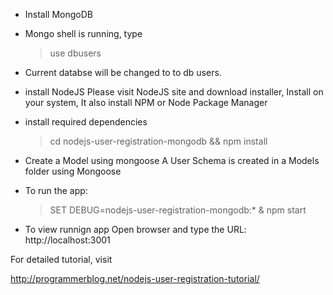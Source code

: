  - Install MongoDB
       
 - Mongo shell is running, type 
    
    > use dbusers
    
 - Current databse will be changed to to db users.
 
 - install NodeJS
   Please visit NodeJS site and download installer, Install on your system, It also install NPM or Node Package Manager
 
 - install required dependencies
  
    > cd nodejs-user-registration-mongodb && npm install

 - Create a Model using mongoose
   A User Schema is created in a Models folder using Mongoose
 
 - To run the app:
 
     > SET DEBUG=nodejs-user-registration-mongodb:* & npm start
     
 - To view runnign app
    Open browser and type the URL: http://localhost:3001
    

For detailed tutorial, visit 

 http://programmerblog.net/nodejs-user-registration-tutorial/
 
